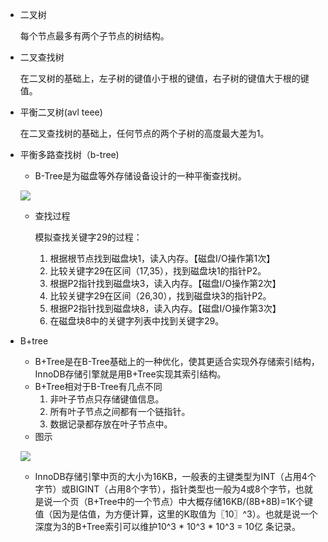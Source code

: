 * 二叉树

  每个节点最多有两个子节点的树结构。

* 二叉查找树

  在二叉树的基础上，左子树的键值小于根的键值，右子树的键值大于根的键值。

* 平衡二叉树(avl teee)

  在二叉查找树的基础上，任何节点的两个子树的高度最大差为1。

* 平衡多路查找树（b-tree)

  * B-Tree是为磁盘等外存储设备设计的一种平衡查找树。

  ![](https://test-1253124993.cos.ap-beijing.myqcloud.com/20160202204827368.png)

  * 查找过程

    模拟查找关键字29的过程：

    1. 根据根节点找到磁盘块1，读入内存。【磁盘I/O操作第1次】
    2. 比较关键字29在区间（17,35），找到磁盘块1的指针P2。
    3. 根据P2指针找到磁盘块3，读入内存。【磁盘I/O操作第2次】
    4. 比较关键字29在区间（26,30），找到磁盘块3的指针P2。
    5. 根据P2指针找到磁盘块8，读入内存。【磁盘I/O操作第3次】
    6. 在磁盘块8中的关键字列表中找到关键字29。

* B+tree

  * B+Tree是在B-Tree基础上的一种优化，使其更适合实现外存储索引结构，InnoDB存储引擎就是用B+Tree实现其索引结构。
  * B+Tree相对于B-Tree有几点不同
    1. 非叶子节点只存储键值信息。
    2. 所有叶子节点之间都有一个链指针。
    3. 数据记录都存放在叶子节点中。
  * 图示

  ![](https://test-1253124993.cos.ap-beijing.myqcloud.com/20160202205105560.png)

  * InnoDB存储引擎中页的大小为16KB，一般表的主键类型为INT（占用4个字节）或BIGINT（占用8个字节），指针类型也一般为4或8个字节，也就是说一个页（B+Tree中的一个节点）中大概存储16KB/(8B+8B)=1K个键值（因为是估值，为方便计算，这里的K取值为〖10〗^3）。也就是说一个深度为3的B+Tree索引可以维护10^3 * 10^3 * 10^3 = 10亿 条记录。
